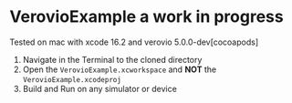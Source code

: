 # VerovioExample a work in progress

Tested on mac with xcode 16.2 and verovio 5.0.0-dev[cocoapods]

1. Navigate in the Terminal to the cloned directory
2. Open the `VerovioExample.xcworkspace` and **NOT** the `VerovioExample.xcodeproj`
3. Build and Run on any simulator or device

